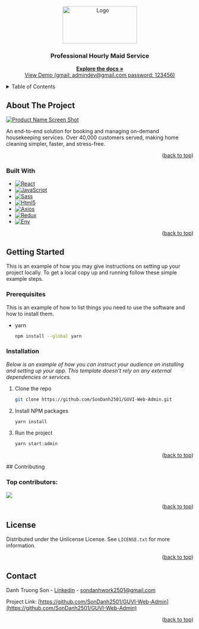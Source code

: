 <!-- Improved compatibility of back to top link: See: https://github.com/othneildrew/Best-README-Template/pull/73 -->
<a id="readme-top"></a>
<!-- PROJECT LOGO -->
<br />
<div align="center">
  <a href="https://github.com/othneildrew/Best-README-Template">
    <img src="src/assets/images/LogoS.svg" alt="Logo" width="200" height="100">
  </a>
  <h3 align="center">Professional Hourly Maid Service</h3>
  <p align="center">
    <a href="https://github.com/SonDanh2501/GUVI-Web-Admin/tree/master"><strong>Explore the docs »</strong></a>
    <br />
    <a href="https://admin-dev.guvico.com/">View Demo (gmail: admindev@gmail.com password: 123456)</a> 
  </p>
</div>



<!-- TABLE OF CONTENTS -->
<details>
  <summary>Table of Contents</summary>
  <ol>
    <li>
      <a href="#about-the-project">About The Project</a>
      <ul>
        <li><a href="#built-with">Built With</a></li>
      </ul>
    </li>
    <li>
      <a href="#getting-started">Getting Started</a>
      <ul>
        <li><a href="#installation">Installation</a></li>
      </ul>
    </li>
    <li><a href="#contributing">Contributing</a></li>
    <li><a href="#license">License</a></li>
    <li><a href="#contact">Contact</a></li>
  </ol>
</details>



<!-- ABOUT THE PROJECT -->
## About The Project

[![Product Name Screen Shot][product-screenshot]](https://example.com)

An end-to-end solution for booking and managing on-demand housekeeping services. Over 40,000 customers served, making home cleaning simpler, faster, and stress-free.
<p align="right">(<a href="#readme-top">back to top</a>)</p>



### Built With
* [![React][React.js]][React-url]
* [![JavaScript][JavaScript.com]][JavaScript-url]
* [![Sass][Sass.com]][Sass-url]
* [![Html5][Html5.com]][Html5-url]
* [![Axios][Axios.com]][Axios-url]
* [![Redux][Redux.com]][Redux-url]
* [![Env][Env.com]][Env-url]
<p align="right">(<a href="#readme-top">back to top</a>)</p>



<!-- GETTING STARTED -->
## Getting Started

This is an example of how you may give instructions on setting up your project locally.
To get a local copy up and running follow these simple example steps.

### Prerequisites

This is an example of how to list things you need to use the software and how to install them.
* yarn
  ```sh
  npm install --global yarn
  ```
  
### Installation

_Below is an example of how you can instruct your audience on installing and setting up your app. This template doesn't rely on any external dependencies or services._

1. Clone the repo
   ```sh
   git clone https://github.com/SonDanh2501/GUVI-Web-Admin.git
   ```
2. Install NPM packages
   ```sh
   yarn install
   ```
3. Run the project
   ```sh
   yarn start:admin
   ```

<p align="right">(<a href="#readme-top">back to top</a>)</p>
<!-- CONTRIBUTING -->
## Contributing

### Top contributors:

<a href="https://github.com/SonDanh2501/GUVI-Web-Admin/graphs/contributors">
  <img src="https://contrib.rocks/image?repo=SonDanh2501/GUVI-Web-Admin" />
</a>

<p align="right">(<a href="#readme-top">back to top</a>)</p>



<!-- LICENSE -->
## License

Distributed under the Unlicense License. See `LICENSE.txt` for more information.

<p align="right">(<a href="#readme-top">back to top</a>)</p>



<!-- CONTACT -->
## Contact

Danh Truong Son - [Linkedin](https://www.linkedin.com/in/danh-son-5678a2280/) - sondanhwork2501@gmail.com

Project Link: [https://github.com/SonDanh2501/GUVI-Web-Admin](https://github.com/SonDanh2501/GUVI-Web-Admin)

<p align="right">(<a href="#readme-top">back to top</a>)</p>
<!-- MARKDOWN LINKS & IMAGES -->
<!-- https://www.markdownguide.org/basic-syntax/#reference-style-links -->

[contributors-shield]: https://img.shields.io/github/contributors/othneildrew/Best-README-Template.svg?style=for-the-badge
[contributors-url]: https://github.com/SonDanh2501/GUVI-Web-Admin/graphs/contributors
[forks-shield]: https://img.shields.io/github/forks/othneildrew/Best-README-Template.svg?style=for-the-badge
[forks-url]: https://github.com/othneildrew/Best-README-Template/network/members
[stars-shield]: https://img.shields.io/github/stars/othneildrew/Best-README-Template.svg?style=for-the-badge
[stars-url]: https://github.com/othneildrew/Best-README-Template/stargazers
[issues-shield]: https://img.shields.io/github/issues/othneildrew/Best-README-Template.svg?style=for-the-badge
[issues-url]: https://github.com/othneildrew/Best-README-Template/issues
[license-shield]: https://img.shields.io/github/license/othneildrew/Best-README-Template.svg?style=for-the-badge
[license-url]: https://github.com/othneildrew/Best-README-Template/blob/master/LICENSE.txt
[linkedin-shield]: https://img.shields.io/badge/-LinkedIn-black.svg?style=for-the-badge&logo=linkedin&colorB=555
[linkedin-url]: https://linkedin.com/in/othneildrew
[product-screenshot]: src/assets/images/demo.png
[product-app-screenshot]: src/assets/images/demo_app.jpg
[Next.js]: https://img.shields.io/badge/next.js-000000?style=for-the-badge&logo=nextdotjs&logoColor=white
[Next-url]: https://nextjs.org/
[React.js]: https://img.shields.io/badge/React-20232A?style=for-the-badge&logo=react&logoColor=61DAFB
[React-url]: https://reactjs.org/
[Vue.js]: https://img.shields.io/badge/Vue.js-35495E?style=for-the-badge&logo=vuedotjs&logoColor=4FC08D
[Vue-url]: https://vuejs.org/
[Angular.io]: https://img.shields.io/badge/Angular-DD0031?style=for-the-badge&logo=angular&logoColor=white
[Angular-url]: https://angular.io/
[Svelte.dev]: https://img.shields.io/badge/Svelte-4A4A55?style=for-the-badge&logo=svelte&logoColor=FF3E00
[Svelte-url]: https://svelte.dev/
[Laravel.com]: https://img.shields.io/badge/Laravel-FF2D20?style=for-the-badge&logo=laravel&logoColor=white
[Laravel-url]: https://laravel.com
[Bootstrap.com]: https://img.shields.io/badge/Bootstrap-563D7C?style=for-the-badge&logo=bootstrap&logoColor=white
[Bootstrap-url]: https://getbootstrap.com
[JQuery.com]: https://img.shields.io/badge/jQuery-0769AD?style=for-the-badge&logo=jquery&logoColor=white
[JQuery-url]: https://jquery.com 
[Sass.com]: https://img.shields.io/badge/Sass-CC6699?style=for-the-badge&logo=Sass&logoColor=white
[Sass-url]: https://sass-lang.com/
[JavaScript.com]: https://shields.io/badge/JavaScript-F7DF1E?style=for-the-badge&logo=JavaScript&logoColor=000
[JavaScript-url]: https://www.javascript.com/
[Redux.com]: https://img.shields.io/badge/-Redux-black?style=for-the-badge&logo=redux
[Redux-url]: https://redux.js.org/
[Axios.com]: https://img.shields.io/static/v1?style=for-the-badge&message=Axios&color=5A29E4&logo=Axios&logoColor=FFFFFF&label=
[Axios-url]: [https://redux.js.org/](https://axios-http.com/vi/docs/intro)
[Env.com]: https://img.shields.io/badge/.ENV-ECD53F?style=for-the-badge&logo=.env&logoColor=white
[Env-url]: https://www.dotenv.org/docs/
[Html5.com]: https://img.shields.io/badge/html-E34F26?style=for-the-badge&logo=html5&logoColor=white
[Html5-url]: https://developer.mozilla.org/en-US/docs/Glossary/HTML5



